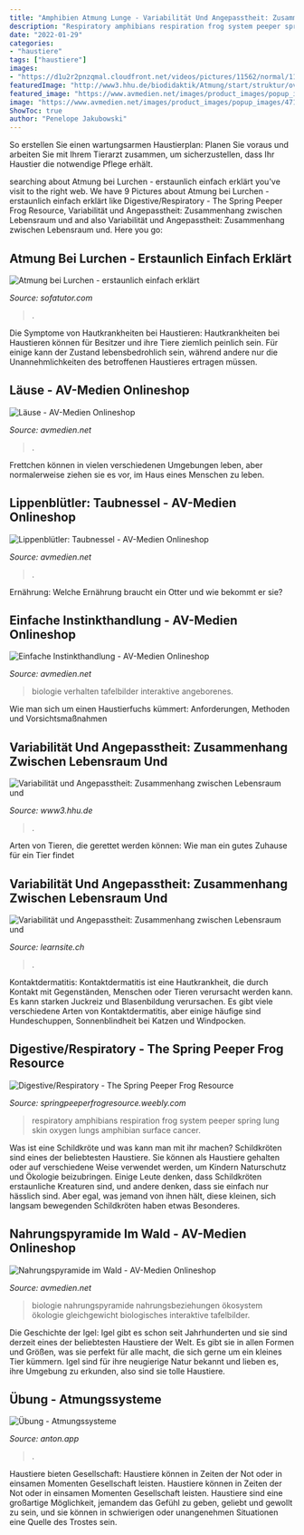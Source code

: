 ```yaml
---
title: "Amphibien Atmung Lunge - Variabilität Und Angepasstheit: Zusammenhang Zwischen Lebensraum Und"
description: "Respiratory amphibians respiration frog system peeper spring lung skin oxygen lungs amphibian surface cancer"
date: "2022-01-29"
categories:
- "haustiere"
tags: ["haustiere"]
images:
- "https://d1u2r2pnzqmal.cloudfront.net/videos/pictures/11562/normal/11562_Atmung_bei_Lurchen.JPG?1371806361"
featuredImage: "http://www3.hhu.de/biodidaktik/Atmung/start/struktur/ov/ovat/bildovat/lungam.jpg"
featured_image: "https://www.avmedien.net/images/product_images/popup_images/375_0.jpg"
image: "https://www.avmedien.net/images/product_images/popup_images/471_0.jpg"
ShowToc: true
author: "Penelope Jakubowski"
---
```



So erstellen Sie einen wartungsarmen Haustierplan: Planen Sie voraus und arbeiten Sie mit Ihrem Tierarzt zusammen, um sicherzustellen, dass Ihr Haustier die notwendige Pflege erhält.

	

		
searching about Atmung bei Lurchen - erstaunlich einfach erklärt you've visit to the right web. We have 9 Pictures about Atmung bei Lurchen - erstaunlich einfach erklärt like Digestive/Respiratory - The Spring Peeper Frog Resource, Variabilität und Angepasstheit: Zusammenhang zwischen Lebensraum und and also Variabilität und Angepasstheit: Zusammenhang zwischen Lebensraum und. Here you go:
		
    
## Atmung Bei Lurchen - Erstaunlich Einfach Erklärt

<img loading=lazy src="https://d1u2r2pnzqmal.cloudfront.net/videos/pictures/11562/normal/11562_Atmung_bei_Lurchen.JPG?1371806361" onerror="this.onerror=null;this.src='https://tse2.mm.bing.net/th?id=OIP.83tQLyUSpb4TczkhzjBSNQHaEK&amp;pid=15.1';" alt="Atmung bei Lurchen - erstaunlich einfach erklärt">

_Source: sofatutor.com_

>. 

	

Die Symptome von Hautkrankheiten bei Haustieren:
Hautkrankheiten bei Haustieren können für Besitzer und ihre Tiere ziemlich peinlich sein. Für einige kann der Zustand lebensbedrohlich sein, während andere nur die Unannehmlichkeiten des betroffenen Haustieres ertragen müssen.

    
## Läuse - AV-Medien Onlineshop

<img loading=lazy src="https://www.avmedien.net/images/product_images/popup_images/399_1.jpg" onerror="this.onerror=null;this.src='https://tse1.mm.bing.net/th?id=OIP.Q0RLWm-DfQkcAntJ35T0TgHaFP&amp;pid=15.1';" alt="Läuse - AV-Medien Onlineshop">

_Source: avmedien.net_

>. 

	

Frettchen können in vielen verschiedenen Umgebungen leben, aber normalerweise ziehen sie es vor, im Haus eines Menschen zu leben.

    
## Lippenblütler: Taubnessel - AV-Medien Onlineshop

<img loading=lazy src="https://www.avmedien.net/images/product_images/popup_images/29_0.jpg" onerror="this.onerror=null;this.src='https://tse4.mm.bing.net/th?id=OIP.ZXLpBMZn83GvA46icJp3HwHaFP&amp;pid=15.1';" alt="Lippenblütler: Taubnessel - AV-Medien Onlineshop">

_Source: avmedien.net_

>. 

	

Ernährung: Welche Ernährung braucht ein Otter und wie bekommt er sie?

    
## Einfache Instinkthandlung - AV-Medien Onlineshop

<img loading=lazy src="https://www.avmedien.net/images/product_images/popup_images/471_0.jpg" onerror="this.onerror=null;this.src='https://tse2.mm.bing.net/th?id=OIP.IyENJ0lYvG0iShCYqBdh0wHaFP&amp;pid=15.1';" alt="Einfache Instinkthandlung - AV-Medien Onlineshop">

_Source: avmedien.net_

>biologie verhalten tafelbilder interaktive angeborenes. 

	

Wie man sich um einen Haustierfuchs kümmert: Anforderungen, Methoden und Vorsichtsmaßnahmen

    
## Variabilität Und Angepasstheit: Zusammenhang Zwischen Lebensraum Und

<img loading=lazy src="http://www3.hhu.de/biodidaktik/Atmung/start/struktur/ov/ovat/bildovat/lungam.jpg" onerror="this.onerror=null;this.src='https://tse1.mm.bing.net/th?id=OIP.IaVPpSlLvrb6Ve2rqux32gHaHh&amp;pid=15.1';" alt="Variabilität und Angepasstheit: Zusammenhang zwischen Lebensraum und">

_Source: www3.hhu.de_

>. 

	

Arten von Tieren, die gerettet werden können: Wie man ein gutes Zuhause für ein Tier findet

    
## Variabilität Und Angepasstheit: Zusammenhang Zwischen Lebensraum Und

<img loading=lazy src="http://www.learnsite.ch/naturlehre/7_schuljahr/atmung/atmung/start/variabi/bildvari/lungam1.jpg" onerror="this.onerror=null;this.src='https://tse1.mm.bing.net/th?id=OIP.gor0G8UcMfNfozVm0CJqVQHaG0&amp;pid=15.1';" alt="Variabilität und Angepasstheit: Zusammenhang zwischen Lebensraum und">

_Source: learnsite.ch_

>. 

	

Kontaktdermatitis:
Kontaktdermatitis ist eine Hautkrankheit, die durch Kontakt mit Gegenständen, Menschen oder Tieren verursacht werden kann. Es kann starken Juckreiz und Blasenbildung verursachen. Es gibt viele verschiedene Arten von Kontaktdermatitis, aber einige häufige sind Hundeschuppen, Sonnenblindheit bei Katzen und Windpocken.

    
## Digestive/Respiratory - The Spring Peeper Frog Resource

<img loading=lazy src="http://springpeeperfrogresource.weebly.com/uploads/1/7/0/9/17092514/96851.jpg?1362951585" onerror="this.onerror=null;this.src='https://tse2.mm.bing.net/th?id=OIP.CnkynqBLod6sGv1-swufDQHaLl&amp;pid=15.1';" alt="Digestive/Respiratory - The Spring Peeper Frog Resource">

_Source: springpeeperfrogresource.weebly.com_

>respiratory amphibians respiration frog system peeper spring lung skin oxygen lungs amphibian surface cancer. 

	

Was ist eine Schildkröte und was kann man mit ihr machen?
Schildkröten sind eines der beliebtesten Haustiere. Sie können als Haustiere gehalten oder auf verschiedene Weise verwendet werden, um Kindern Naturschutz und Ökologie beizubringen. Einige Leute denken, dass Schildkröten erstaunliche Kreaturen sind, und andere denken, dass sie einfach nur hässlich sind. Aber egal, was jemand von ihnen hält, diese kleinen, sich langsam bewegenden Schildkröten haben etwas Besonderes.

    
## Nahrungspyramide Im Wald - AV-Medien Onlineshop

<img loading=lazy src="https://www.avmedien.net/images/product_images/popup_images/375_0.jpg" onerror="this.onerror=null;this.src='https://tse3.mm.bing.net/th?id=OIP.-tWeg9Hsqw0jOwq_icKzSwHaFO&amp;pid=15.1';" alt="Nahrungspyramide im Wald - AV-Medien Onlineshop">

_Source: avmedien.net_

>biologie nahrungspyramide nahrungsbeziehungen ökosystem ökologie gleichgewicht biologisches interaktive tafelbilder. 

	

Die Geschichte der Igel:
Igel gibt es schon seit Jahrhunderten und sie sind derzeit eines der beliebtesten Haustiere der Welt. Es gibt sie in allen Formen und Größen, was sie perfekt für alle macht, die sich gerne um ein kleines Tier kümmern. Igel sind für ihre neugierige Natur bekannt und lieben es, ihre Umgebung zu erkunden, also sind sie tolle Haustiere.

    
## Übung - Atmungssysteme

<img loading=lazy src="https://content.anton.app/files/?fileId=image%2Fadobe_341618610_crop-1081-308-2888-2888&amp;etag=9f5b-14416" onerror="this.onerror=null;this.src='https://tse1.mm.bing.net/th?id=OIP.n1v8BATm6lCb5aHsEPCuKAHaHa&amp;pid=15.1';" alt="Übung - Atmungssysteme">

_Source: anton.app_

>. 

	

Haustiere bieten Gesellschaft: Haustiere können in Zeiten der Not oder in einsamen Momenten Gesellschaft leisten.
Haustiere können in Zeiten der Not oder in einsamen Momenten Gesellschaft leisten. Haustiere sind eine großartige Möglichkeit, jemandem das Gefühl zu geben, geliebt und gewollt zu sein, und sie können in schwierigen oder unangenehmen Situationen eine Quelle des Trostes sein.

